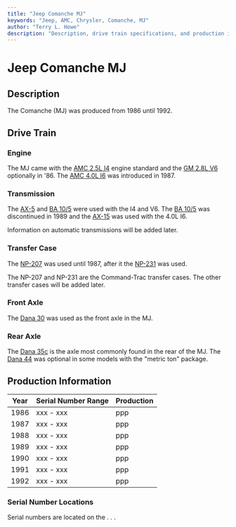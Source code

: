 ```yaml
---
title: "Jeep Comanche MJ"
keywords: "Jeep, AMC, Chrysler, Comanche, MJ"
author: "Terry L. Howe"
description: "Description, drive train specifications, and production information for the Jeep Comanche MJ"
---
```

# Jeep Comanche MJ

## Description

The Comanche (MJ) was produced from 1986 until 1992. 

## Drive Train

### Engine

The MJ came with the [AMC 2.5L I4](/engine/factory/amc150.html) engine standard and the [GM 2.8L V6](/engine/factory/gm173.html) optionally in '86. The [AMC 4.0L I6](/engine/factory/amc242.html) was introduced in 1987. 

### Transmission

The [AX-5](/transmission/factory/ax5.html) and [BA 10/5](/transmission/factory/ba10.html) were used with the I4 and V6. The [BA 10/5](/transmission/factory/ba10.html) was discontinued in 1989 and the [AX-15](/transmission/factory/ax15.html) was used with the 4.0L I6. 

Information on automatic transmissions will be added later. 

### Transfer Case

The [NP-207](/xfer/factory/np207.html) was used until 1987, after it the [NP-231](/xfer/factory/np231.html) was used. 

The NP-207 and NP-231 are the Command-Trac transfer cases. The other transfer cases will be added later. 

### Front Axle

The [Dana 30](/axle/factory/d30.html) was used as the front axle in the MJ. 

### Rear Axle

The [Dana 35c](/axle/factory/d35c.html) is the axle most commonly found in the rear of the MJ. The [Dana 44](/axle/factory/d44.html) was optional in some models with the "metric ton" package. 

## Production Information

Year | Serial Number Range  | Production  
---|---|---  
1986 | xxx - xxx | ppp  
1987 | xxx - xxx | ppp  
1988 | xxx - xxx | ppp  
1989 | xxx - xxx | ppp  
1990 | xxx - xxx | ppp  
1991 | xxx - xxx | ppp  
1992 | xxx - xxx | ppp  
  
### Serial Number Locations

Serial numbers are located on the . . .